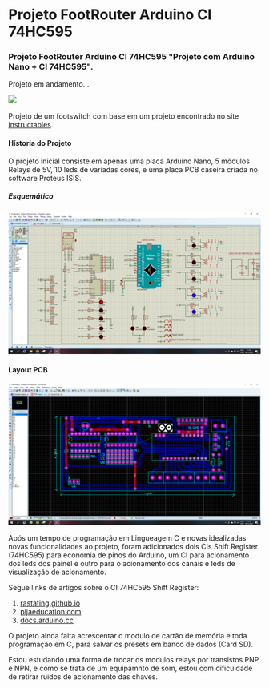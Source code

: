 # Projeto FootRouter Arduino CI 74HC595
### Projeto FootRouter Arduino CI 74HC595 "Projeto com Arduino Nano + CI 74HC595". 

Projeto em andamento...

[![](https://markdown-videos.deta.dev/youtube/edZq05Mqogc)](https://youtu.be/edZq05Mqogc)

Projeto de um footswitch com base em um projeto encontrado no site [instructables](https://www.instructables.com/arduino-programable-5-pedal-switcher/).

#### Hístoria do Projeto

O projeto inicial consiste em apenas uma placa Arduino Nano, 5 módulos Relays de 5V, 10 leds de variadas cores, e uma placa PCB caseira criada no software Proteus ISIS.

##### Esquemático
![](https://github.com/lcrochaDEV/Projeto_FootSwetch_Arduino_CI_74HC595/blob/main/Esquema.PNG)

#### Layout PCB
![](https://github.com/lcrochaDEV/Projeto_FootSwetch_Arduino_CI_74HC595/blob/main/pcb.PNG)

Após um tempo de programação em Lingueagem C e novas idealizadas novas funcionalidades ao projeto, foram adicionados dois CIs Shift Register (74HC595) para economia de pinos do Arduino, um CI para acionamento dos leds dos painel e outro para o acionamento dos canais e leds de visualização de acionamento.

Segue links de artigos sobre o CI 74HC595 Shift Register:
1. [rastating.github.io](https://rastating.github.io/using-a-74hc595-shift-register-with-an-arduino-uno/)
2. [pijaeducation.com](https://pijaeducation.com/arduino/seven-segment/shift-register-ic-74hc595/)
3. [docs.arduino.cc](https://docs.arduino.cc/tutorials/communication/guide-to-shift-out)

O projeto ainda falta acrescentar o modulo de cartão de memória e toda programação em C, para salvar os presets em banco de dados (Card SD).

Estou estudando uma forma de trocar os modulos relays por transistos PNP e NPN, e como se trata de um equipamnto de som, estou com dificuldade de retirar ruidos de acionamento das chaves.
